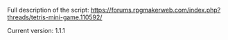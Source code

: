 Full description of the script: https://forums.rpgmakerweb.com/index.php?threads/tetris-mini-game.110592/ 

Current version: 1.1.1
